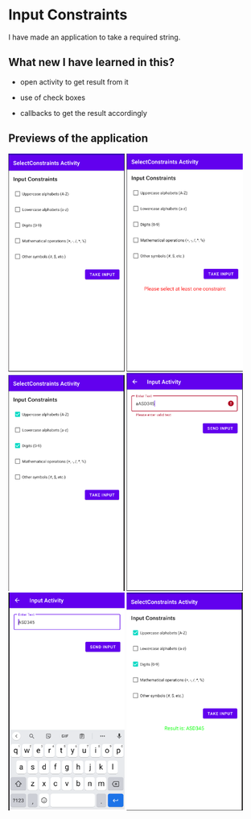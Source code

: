 # Input Constraints

I have made an application to take a required string.

## What new I have learned in this?

- open activity to get result from it

- use of check boxes

- callbacks to get the result accordingly

## Previews of the application

<img title="" src="https://raw.githubusercontent.com/imAtulSharma/imAtulSharma/master/CDN/AndroidApplicationsPreviews/Input%20Constraints/00.PNG" alt="" width="231">
<img title="" src="https://raw.githubusercontent.com/imAtulSharma/imAtulSharma/master/CDN/AndroidApplicationsPreviews/Input%20Constraints/01.PNG" alt="" width="231">
<img title="" src="https://raw.githubusercontent.com/imAtulSharma/imAtulSharma/master/CDN/AndroidApplicationsPreviews/Input%20Constraints/02.PNG" alt="" width="231">
<img title="" src="https://raw.githubusercontent.com/imAtulSharma/imAtulSharma/master/CDN/AndroidApplicationsPreviews/Input%20Constraints/03.PNG" alt="" width="231">
<img title="" src="https://raw.githubusercontent.com/imAtulSharma/imAtulSharma/master/CDN/AndroidApplicationsPreviews/Input%20Constraints/04.PNG" alt="" width="231">
<img title="" src="https://raw.githubusercontent.com/imAtulSharma/imAtulSharma/master/CDN/AndroidApplicationsPreviews/Input%20Constraints/05.PNG" alt="" width="231">